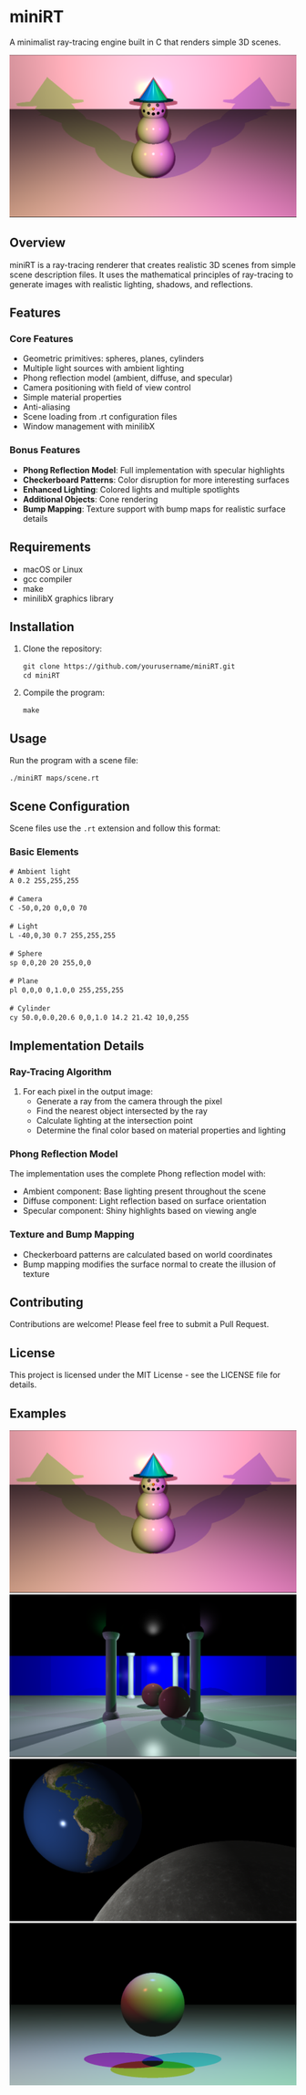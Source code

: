 # miniRT

A minimalist ray-tracing engine built in C that renders simple 3D scenes.

![miniRT Render Example](./img/snowman.png)

## Overview

miniRT is a ray-tracing renderer that creates realistic 3D scenes from simple scene description files. It uses the mathematical principles of ray-tracing to generate images with realistic lighting, shadows, and reflections.

## Features

### Core Features
- Geometric primitives: spheres, planes, cylinders
- Multiple light sources with ambient lighting
- Phong reflection model (ambient, diffuse, and specular)
- Camera positioning with field of view control
- Simple material properties
- Anti-aliasing
- Scene loading from .rt configuration files
- Window management with minilibX

### Bonus Features
- **Phong Reflection Model**: Full implementation with specular highlights
- **Checkerboard Patterns**: Color disruption for more interesting surfaces
- **Enhanced Lighting**: Colored lights and multiple spotlights
- **Additional Objects**: Cone rendering
- **Bump Mapping**: Texture support with bump maps for realistic surface details

## Requirements

- macOS or Linux
- gcc compiler
- make
- minilibX graphics library

## Installation

1. Clone the repository:
   ```
   git clone https://github.com/yourusername/miniRT.git
   cd miniRT
   ```

2. Compile the program:
   ```
   make
   ```

## Usage

Run the program with a scene file:

```
./miniRT maps/scene.rt
```

## Scene Configuration

Scene files use the `.rt` extension and follow this format:

### Basic Elements

```
# Ambient light
A 0.2 255,255,255

# Camera
C -50,0,20 0,0,0 70

# Light
L -40,0,30 0.7 255,255,255

# Sphere
sp 0,0,20 20 255,0,0

# Plane
pl 0,0,0 0,1.0,0 255,255,255

# Cylinder
cy 50.0,0.0,20.6 0,0,1.0 14.2 21.42 10,0,255
```

## Implementation Details

### Ray-Tracing Algorithm

1. For each pixel in the output image:
   - Generate a ray from the camera through the pixel
   - Find the nearest object intersected by the ray
   - Calculate lighting at the intersection point
   - Determine the final color based on material properties and lighting

### Phong Reflection Model

The implementation uses the complete Phong reflection model with:
- Ambient component: Base lighting present throughout the scene
- Diffuse component: Light reflection based on surface orientation
- Specular component: Shiny highlights based on viewing angle

### Texture and Bump Mapping

- Checkerboard patterns are calculated based on world coordinates
- Bump mapping modifies the surface normal to create the illusion of texture

## Contributing

Contributions are welcome! Please feel free to submit a Pull Request.

## License

This project is licensed under the MIT License - see the LICENSE file for details.

## Examples

![snowman](./img/snowman.png)
![room](./img/room.png)
![earthmoon](./img/earthmoon.png)
![shadow](./img/shadow.png)